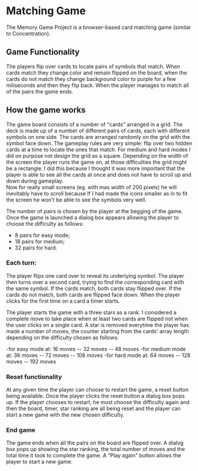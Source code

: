 # Matching Game

The Memory Game Project is a browser-based card matching game (similar to Concentration).

## Game Functionality

The players flip over cards to locate pairs of symbols that match.
When cards match they change color and remain flipped on the board, when the cards do not match they change background color to purple for a few miliseconds and then they flip back.
When the player manages to match  all of the pairs the game ends.

## How the game works 

The game board consists of a number of "cards" arranged in a grid.
The deck is made up of a number of different pairs of cards, each with different symbols on one side. 
The cards are arranged randomly on the grid with the symbol face down. 
The gameplay rules are very simple: flip over two hidden cards at a time to locate the ones that match.
For medium and hard modes I did on purpose not design the grid as a square. 
Depending on the width of the screen the player runs the game on, at those difficulties the grid might be a rectangle. I did this because I thought it was more important that the player is able to see all the cards at once and does not have to scroll up and down during gameplay.     
Now for really small screens (eg. with max width of 200 pixels) he will inevitably have to scroll because If I had made the icons smaller as in to fit the screen he won't be able to see the symbols very well.  

 
 The number of pairs is chosen by the player at the begging of the game.
 Once the game is launched a dialog box appears allowing the player to choose the difficulty as follows:
 - 8 pairs for easy mode;
 - 18 pairs for medium;
 - 32 pairs for hard.
 
### Each turn:

The player flips one card over to reveal its underlying symbol.
The player then turns over a second card, trying to find the corresponding card with the same symbol.
If the cards match, both cards stay flipped over.
If the cards do not match, both cards are flipped face down.
When the player clicks for the first time on a card a timer starts.

The player starts the game with a three stars as a rank.
I considered a complete move to take place  when at least two cards are flipped not when the user clicks on a single card.
A star is removed everytime the player has made a number of moves, the counter starting from the cards' array length depending on the difficulty chosen as follows:

-for easy mode at: 16 moves -- 32 moves -- 48 moves 
-for medium mode at: 36 moves -- 72 moves -- 108 moves
-for hard mode at:  64 moves -- 128 moves -- 192 moves

### Reset functionality

At any given time the player can choose to restart the game, a reset button being available. Once the player clicks the reset button a dialog box pops up. If the player chooses to restart, he must choose the difficulty again and then the board, timer, star ranking are all being reset and the player can start a new game with the new chosen difficulty.

### End game

The game ends when all the pairs on the board are flipped over. A dialog box pops up showing the star ranking, the total number of moves and the total time it took to complete the game. 
A "Play again" button allows the player to start a new game. 
